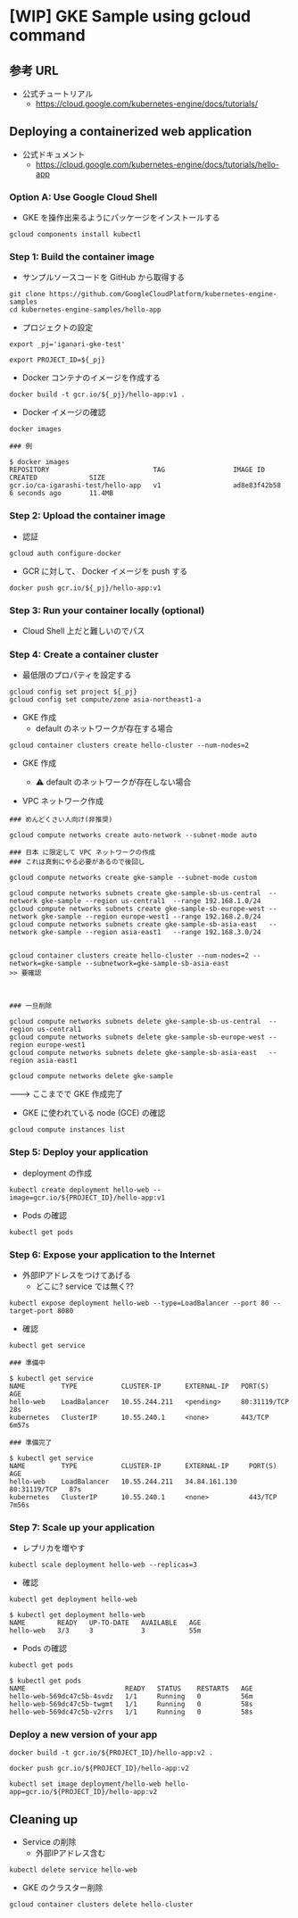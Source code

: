 # [WIP] GKE Sample using gcloud command

## 参考 URL

+ 公式チュートリアル
  + https://cloud.google.com/kubernetes-engine/docs/tutorials/

## Deploying a containerized web application

+ 公式ドキュメント
  + https://cloud.google.com/kubernetes-engine/docs/tutorials/hello-app


### Option A: Use Google Cloud Shell

+ GKE を操作出来るようにパッケージをインストールする

```
gcloud components install kubectl
```

### Step 1: Build the container image

+ サンプルソースコードを GitHub から取得する

```
git clone https://github.com/GoogleCloudPlatform/kubernetes-engine-samples
cd kubernetes-engine-samples/hello-app
```

+ プロジェクトの設定

```
export _pj='iganari-gke-test'

export PROJECT_ID=${_pj}
```


+ Docker コンテナのイメージを作成する

```
docker build -t gcr.io/${_pj}/hello-app:v1 .
```

+ Docker イメージの確認

```
docker images
```
```
### 例

$ docker images
REPOSITORY                          TAG                 IMAGE ID            CREATED             SIZE
gcr.io/ca-igarashi-test/hello-app   v1                  ad8e83f42b58        6 seconds ago       11.4MB
```

### Step 2: Upload the container image

+ 認証

```
gcloud auth configure-docker
```

+ GCR に対して、 Docker イメージを push する

```
docker push gcr.io/${_pj}/hello-app:v1
```

### Step 3: Run your container locally (optional)

+ Cloud Shell 上だと難しいのでパス

### Step 4: Create a container cluster

+ 最低限のプロパティを設定する

```
gcloud config set project ${_pj}
gcloud config set compute/zone asia-northeast1-a
```

+ GKE 作成
  + default のネットワークが存在する場合

```
gcloud container clusters create hello-cluster --num-nodes=2
```

+ GKE 作成
  + :warning: default のネットワークが存在しない場合

+ VPC ネットワーク作成

```
### めんどくさい人向け(非推奨)

gcloud compute networks create auto-network --subnet-mode auto
```

```
### 日本 に限定して VPC ネットワークの作成
### これは真剣にやる必要があるので後回し

gcloud compute networks create gke-sample --subnet-mode custom

gcloud compute networks subnets create gke-sample-sb-us-central  --network gke-sample --region us-central1  --range 192.168.1.0/24
gcloud compute networks subnets create gke-sample-sb-europe-west --network gke-sample --region europe-west1 --range 192.168.2.0/24
gcloud compute networks subnets create gke-sample-sb-asia-east   --network gke-sample --region asia-east1   --range 192.168.3.0/24


gcloud container clusters create hello-cluster --num-nodes=2 --network=gke-sample --subnetwork=gke-sample-sb-asia-east
>> 要確認



### 一旦削除

gcloud compute networks subnets delete gke-sample-sb-us-central  --region us-central1
gcloud compute networks subnets delete gke-sample-sb-europe-west --region europe-west1
gcloud compute networks subnets delete gke-sample-sb-asia-east   --region asia-east1

gcloud compute networks delete gke-sample
```


---> ここまでで GKE 作成完了
 

 + GKE に使われている node (GCE) の確認

```
gcloud compute instances list
```

### Step 5: Deploy your application

+ deployment の作成

```
kubectl create deployment hello-web --image=gcr.io/${PROJECT_ID}/hello-app:v1
```

+ Pods の確認

```
kubectl get pods
```

### Step 6: Expose your application to the Internet

+ 外部IPアドレスをつけてあげる
  + どこに? service では無く??

```
kubectl expose deployment hello-web --type=LoadBalancer --port 80 --target-port 8080
```

+ 確認

```
kubectl get service
```
```
### 準備中

$ kubectl get service
NAME         TYPE           CLUSTER-IP      EXTERNAL-IP   PORT(S)        AGE
hello-web    LoadBalancer   10.55.244.211   <pending>     80:31119/TCP   28s
kubernetes   ClusterIP      10.55.240.1     <none>        443/TCP        6m57s
```
```
### 準備完了

$ kubectl get service
NAME         TYPE           CLUSTER-IP      EXTERNAL-IP     PORT(S)        AGE
hello-web    LoadBalancer   10.55.244.211   34.84.161.130   80:31119/TCP   87s
kubernetes   ClusterIP      10.55.240.1     <none>          443/TCP        7m56s
```

### Step 7: Scale up your application

+ レプリカを増やす

```
kubectl scale deployment hello-web --replicas=3
```

+ 確認

```
kubectl get deployment hello-web
```
```
$ kubectl get deployment hello-web
NAME        READY   UP-TO-DATE   AVAILABLE   AGE
hello-web   3/3     3            3           55m
```

+ Pods の確認

```
kubectl get pods
```
```
$ kubectl get pods
NAME                         READY   STATUS    RESTARTS   AGE
hello-web-569dc47c5b-4svdz   1/1     Running   0          56m
hello-web-569dc47c5b-twgmt   1/1     Running   0          58s
hello-web-569dc47c5b-v2rrs   1/1     Running   0          58s
```

### Deploy a new version of your app

```
docker build -t gcr.io/${PROJECT_ID}/hello-app:v2 .
```
```
docker push gcr.io/${PROJECT_ID}/hello-app:v2
```
```
kubectl set image deployment/hello-web hello-app=gcr.io/${PROJECT_ID}/hello-app:v2
```

## Cleaning up

+ Service の削除
  + 外部IPアドレス含む

```
kubectl delete service hello-web
```

+ GKE のクラスター削除

```
gcloud container clusters delete hello-cluster
```